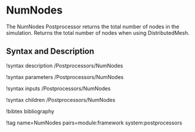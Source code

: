 # NumNodes

The NumNodes Postprocessor returns the total number of nodes in the simulation. Returns the total number
of nodes when using DistributedMesh.

## Syntax and Description

!syntax description /Postprocessors/NumNodes

!syntax parameters /Postprocessors/NumNodes

!syntax inputs /Postprocessors/NumNodes

!syntax children /Postprocessors/NumNodes

!bibtex bibliography

!tag name=NumNodes pairs=module:framework system:postprocessors
